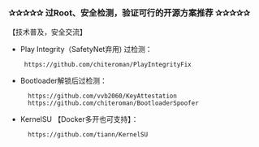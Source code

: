 ### ✰✰✰✰✰ 过Root、安全检测，验证可行的开源方案推荐 ✰✰✰✰✰
【技术普及，安全交流】
-  Play Integrity（SafetyNet弃用) 过检测：
  
        https://github.com/chiteroman/PlayIntegrityFix

- Bootloader解锁后过检测：
  
        https://github.com/vvb2060/KeyAttestation   
        https://github.com/chiteroman/BootloaderSpoofer

- KernelSU 【Docker多开也可支持】：
  
        https://github.com/tiann/KernelSU
